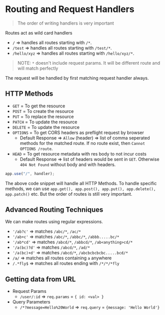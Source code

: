 # Routing and Request Handlers

> The order of writing handlers is very important

Routes act as wild card handlers

- `/` => handles all routes starting with `/*`.
- `/test` => handles all routes starting with `/test/*`.
- `/hello/xyz` => handles all routes starting with `/hello/xyz/*`.

> NOTE: `*` doesn't include request params. It will be different route and will match perfectly

The request will be handled by first matching request handler always.

## HTTP Methods

- `GET` = To get the resource
- `POST` = To create the resource
- `PUT` = To replace the resource
- `PATCH` = To update the resource
- `DELETE` = To update the resource
- `OPTIONS` = To get CORS headers as preflight request by browser
  - Default Response => `Allow` (header) => list of comma seperated methods for the matched route. If no route exist, then `Cannot OPTIONS /route`.
- `HEAD` = To get resource metadata with res body to not incur costs
  - Default Response => list of headers would be sent in `GET`. Otherwise `404 Not Found` without body and with headers.

```js
app.use("/", handler);
```

The above code snippet will handle all HTTP Methods. To handle specific methods, we can use `app.get(), app.post(), app.put(), app.delete(), app.patch()` etc. But the order of routes is still very important.

## Advanced Routing Techniques

We can make routes using regular expressions.

- `'/ab?c'` => matches `/abc/*`, `/ac/*`
- `'/ab+c'` => matches `/abc/*`, `/abbc/*`, `/abbb.....bc/*`
- `'/ab*cd'` => matches `/abcd/*`, `/abbcd/*`, `/ab<anything>cd/*`
- `'/a(bc)?d'` => matches `/abcd/*`, `/ad/*`
- `'/a(bc)+d'` => matches `/abcd/*`, `/abcbcbcbcbc.....bcd/*`
- `/a/` => matches all routes containing `a` anywhere
- `/.*fly$` => matches all routes ending with `/*/*/*fly`

## Getting data from URL

- Request Params
  - `/user/:id` => `req.params` = `{ id: <val> }`
- Query Parameters
  - `/*?message=Hello%20World` => `req.query` = `{message: 'Hello World'}`
